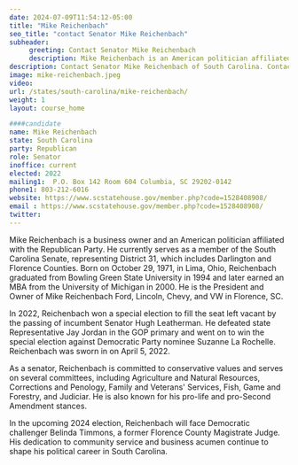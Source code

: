 ```yaml
---
date: 2024-07-09T11:54:12-05:00
title: "Mike Reichenbach"
seo_title: "contact Senator Mike Reichenbach"
subheader:
     greeting: Contact Senator Mike Reichenbach
     description: Mike Reichenbach is an American politician affiliated with the Republican Party. He is a member of the South Carolina State Senate, representing District 31, and assumed office on March 29, 2022.
description: Contact Senator Mike Reichenbach of South Carolina. Contact information for Mike Reichenbach includes email address, phone number, and mailing address.
image: mike-reichenbach.jpeg
video:
url: /states/south-carolina/mike-reichenbach/
weight: 1
layout: course_home

####candidate
name: Mike Reichenbach
state: South Carolina
party: Republican
role: Senator
inoffice: current
elected: 2022
mailing1:  P.O. Box 142 Room 604 Columbia, SC 29202-0142
phone1: 803-212-6016
website: https://www.scstatehouse.gov/member.php?code=1528408908/
email : https://www.scstatehouse.gov/member.php?code=1528408908/
twitter: 
---
```

Mike Reichenbach is a business owner and an American politician affiliated with the Republican Party. He currently serves as a member of the South Carolina Senate, representing District 31, which includes Darlington and Florence Counties. Born on October 29, 1971, in Lima, Ohio, Reichenbach graduated from Bowling Green State University in 1994 and later earned an MBA from the University of Michigan in 2000. He is the President and Owner of Mike Reichenbach Ford, Lincoln, Chevy, and VW in Florence, SC.

In 2022, Reichenbach won a special election to fill the seat left vacant by the passing of incumbent Senator Hugh Leatherman. He defeated state Representative Jay Jordan in the GOP primary and went on to win the special election against Democratic Party nominee Suzanne La Rochelle. Reichenbach was sworn in on April 5, 2022.

As a senator, Reichenbach is committed to conservative values and serves on several committees, including Agriculture and Natural Resources, Corrections and Penology, Family and Veterans' Services, Fish, Game and Forestry, and Judiciar. He is also known for his pro-life and pro-Second Amendment stances.

In the upcoming 2024 election, Reichenbach will face Democratic challenger Belinda Timmons, a former Florence County Magistrate Judge. His dedication to community service and business acumen continue to shape his political career in South Carolina.
